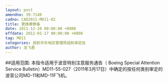 ```yaml
---
layout: post
amendno: 39-7140
cadno: CAD2011-MD11-02
title: 更换摩擦条
date: 2011-12-20 00:00:00 +0800
effdate: 2012-01-17 00:00:00 +0800
tag: MD11
categories: 民航华东地区管理局适航审定处
author: 龙飞君
---
```


##适用范围:
本指令适用于波音特别注意服务通告（ Boeing Special Attention Service Bulletin）MD11-55-027（2011年3月17日）中确定的按任何类别审定的波音公司MD-11和MD-11F飞机。

